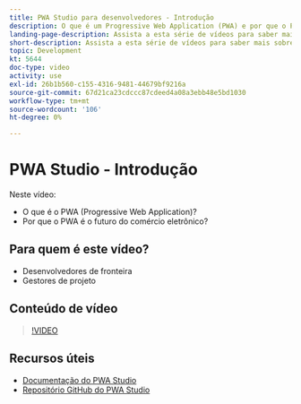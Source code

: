 ```yaml
---
title: PWA Studio para desenvolvedores - Introdução
description: O que é um Progressive Web Application (PWA) e por que o PWA Studio é o ​ futuro.
landing-page-description: Assista a esta série de vídeos para saber mais sobre o Progressive Web Application (PWA) e por que o PWA Studio é o futuro para o [!DNL Commerce] sites.
short-description: Assista a esta série de vídeos para saber mais sobre o Progressive Web Application (PWA) e por que o PWA Studio é o futuro para o [!DNL Commerce] sites.
topic: Development
kt: 5644
doc-type: video
activity: use
exl-id: 26b1b560-c155-4316-9481-44679bf9216a
source-git-commit: 67d21ca23cdccc87cdeed4a08a3ebb48e5bd1030
workflow-type: tm+mt
source-wordcount: '106'
ht-degree: 0%

---
```


# PWA Studio - Introdução

Neste vídeo:

- O que é o PWA (Progressive Web Application)?
- Por que o PWA é o futuro do comércio eletrônico?

## Para quem é este vídeo?

- Desenvolvedores de fronteira
- Gestores de projeto

## Conteúdo de vídeo

>[!VIDEO](https://video.tv.adobe.com/v/35715?quality=12&learn=on)

## Recursos úteis

- [Documentação do PWA Studio](https://developer.adobe.com/commerce/pwa-studio/)
- [Repositório GitHub do PWA Studio](https://github.com/magento/pwa-studio)
